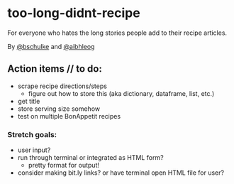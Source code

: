 # too-long-didnt-recipe
For everyone who hates the long stories people add to their recipe articles.

By [@bschulke](https://github.com/bschulke) and [@aibhleog](https://github.com/aibhleog)


## Action items // to do:
* scrape recipe directions/steps
  * figure out how to store this (aka dictionary, dataframe, list, etc.)
* get title
* store serving size somehow
* test on multiple BonAppetit recipes


### Stretch goals:
* user input?
* run through terminal or integrated as HTML form?
  * pretty format for output!
* consider making bit.ly links? or have terminal open HTML file for user?
